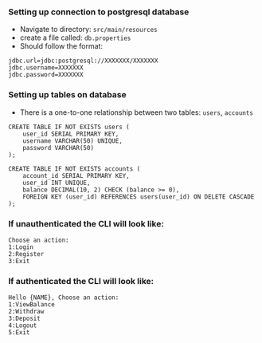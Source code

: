 ### Setting up connection to postgresql database
- Navigate to directory: `src/main/resources`
- create a file called: `db.properties`
- Should follow the format:
```
jdbc.url=jdbc:postgresql://XXXXXXX/XXXXXXX
jdbc.username=XXXXXXX
jdbc.password=XXXXXXX
```

### Setting up tables on database
- There is a one-to-one relationship between two tables: `users`, `accounts`
```
CREATE TABLE IF NOT EXISTS users (
    user_id SERIAL PRIMARY KEY,
    username VARCHAR(50) UNIQUE,
    password VARCHAR(50)
);

CREATE TABLE IF NOT EXISTS accounts (
    account_id SERIAL PRIMARY KEY,
    user_id INT UNIQUE,
    balance DECIMAL(10, 2) CHECK (balance >= 0),
    FOREIGN KEY (user_id) REFERENCES users(user_id) ON DELETE CASCADE
);
```

### If unauthenticated the CLI will look like:
```
Choose an action:
1:Login
2:Register
3:Exit
```

### If authenticated the CLI will look like:
```
Hello {NAME}, Choose an action:
1:ViewBalance
2:Withdraw
3:Deposit
4:Logout
5:Exit
```